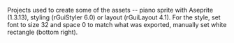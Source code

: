  
Projects used to create some of the assets -- piano sprite with Aseprite (1.3.13), styling (rGuiStyler 6.0) or layout (rGuiLayout 4.1). For the style, set font to size 32 and space 0 to match what was exported, manually set white rectangle (bottom right).
